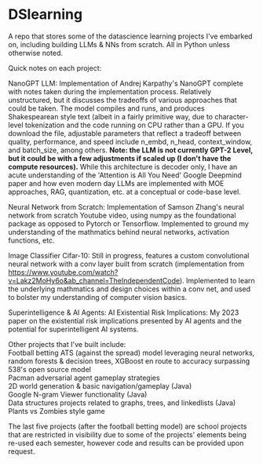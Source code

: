# DSlearning
A repo that stores some of the datascience learning projects I've embarked on, including building LLMs &amp; NNs from scratch. All in Python unless otherwise noted.

Quick notes on each project:

NanoGPT LLM:
  Implementation of Andrej Karpathy's NanoGPT complete with notes taken during the implementation process. Relatively unstructured, but it discusses the tradeoffs of various approaches that could be taken. The model compiles and runs, and produces Shakespearean style text (albeit in a fairly primitive way, due to character-level tokenization and the code running on CPU rather than a GPU. If you download the file, adjustable parameters that reflect a tradeoff between quality, performance, and speed include n_embd, n_head, context_window, and batch_size, among others. **Note: the LLM is not currently GPT-2 Level, but it could be with a few adjustments if scaled up (I don't have the compute resources).**
  While this architecture is decoder only, I have an acute understanding of the 'Attention is All You Need' Google Deepmind paper and how even modern day LLMs are implemented with MOE approaches, RAG, quantization, etc. at a conceptual or code-base level.

Neural Network from Scratch:
  Implementation of Samson Zhang's neural network from scratch Youtube video, using numpy as the foundational package as opposed to Pytorch or Tensorflow. Implemented to ground my understanding of the mathmatics behind neural networks, activation functions, etc. 

Image Classifier Cifar-10:
  Still in progress, features a custom convolutional neural network with a conv layer built from scratch (implementation from https://www.youtube.com/watch?v=Lakz2MoHy6o&ab_channel=TheIndependentCode). Implemented to learn the underlying mathmatics and design choices within a conv net, and used to bolster my understanding of computer vision basics.

Superintelligence & AI Agents: AI Existential Risk Implications:
  My 2023 paper on the existential risk implications presented by AI agents and the potential for superintelligent AI systems.


Other projects that I've built include:\
  Football betting ATS (against the spread) model leveraging neural networks, random forests & decision trees, XGBoost en route to accuracy surpassing 538's open source model\
  Pacman adversarial agent gameplay strategies\
  2D world generation & basic navigation/gameplay (Java)\
  Google N-gram Viewer functionality (Java)\
  Data structures projects related to graphs, trees, and linkedlists (Java)\
  Plants vs Zombies style game

  The last five projects (after the football betting model) are school projects that are restricted in visibility due to some of the projects' elements being re-used each semester, however code and results can be provided upon request. 
  
